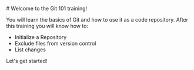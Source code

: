 # Welcome to the Git 101 training! 

You will learn the basics of Git and how to use it as a code repository. After this training you will know how to:
- Initialize a Repository
- Exclude files from version control
- List changes

Let's get started!
